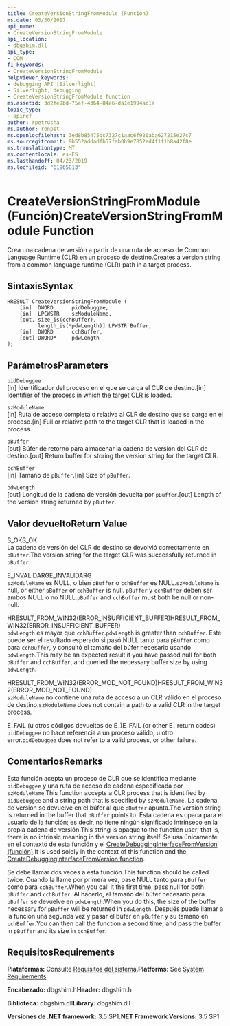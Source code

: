 ```yaml
---
title: CreateVersionStringFromModule (Función)
ms.date: 03/30/2017
api_name:
- CreateVersionStringFromModule
api_location:
- dbgshim.dll
api_type:
- COM
f1_keywords:
- CreateVersionStringFromModule
helpviewer_keywords:
- debugging API [Silverlight]
- Silverlight, debugging
- CreateVersionStringFromModule function
ms.assetid: 3d2fe9bd-75ef-4364-84a6-da1e1994ac1a
topic_type:
- apiref
author: rpetrusha
ms.author: ronpet
ms.openlocfilehash: 3ed8b85475dc7327c1aac6f920aba627215e27c7
ms.sourcegitcommit: 9b552addadfb57fab0b9e7852ed4f1f1b8a42f8e
ms.translationtype: MT
ms.contentlocale: es-ES
ms.lasthandoff: 04/23/2019
ms.locfileid: "61965813"
---
```

# <a name="createversionstringfrommodule-function"></a><span data-ttu-id="5df9f-102">CreateVersionStringFromModule (Función)</span><span class="sxs-lookup"><span data-stu-id="5df9f-102">CreateVersionStringFromModule Function</span></span>
<span data-ttu-id="5df9f-103">Crea una cadena de versión a partir de una ruta de acceso de Common Language Runtime (CLR) en un proceso de destino.</span><span class="sxs-lookup"><span data-stu-id="5df9f-103">Creates a version string from a common language runtime (CLR) path in a target process.</span></span>  
  
## <a name="syntax"></a><span data-ttu-id="5df9f-104">Sintaxis</span><span class="sxs-lookup"><span data-stu-id="5df9f-104">Syntax</span></span>  
  
```  
HRESULT CreateVersionStringFromModule (  
    [in]  DWORD      pidDebuggee,  
    [in]  LPCWSTR    szModuleName,  
    [out, size_is(cchBuffer),  
          length_is(*pdwLength)] LPWSTR Buffer,  
    [in]  DWORD      cchBuffer,  
    [out] DWORD*     pdwLength  
);  
```  
  
## <a name="parameters"></a><span data-ttu-id="5df9f-105">Parámetros</span><span class="sxs-lookup"><span data-stu-id="5df9f-105">Parameters</span></span>  
 `pidDebuggee`  
 <span data-ttu-id="5df9f-106">[in] Identificador del proceso en el que se carga el CLR de destino.</span><span class="sxs-lookup"><span data-stu-id="5df9f-106">[in] Identifier of the process in which the target CLR is loaded.</span></span>  
  
 `szModuleName`  
 <span data-ttu-id="5df9f-107">[in] Ruta de acceso completa o relativa al CLR de destino que se carga en el proceso.</span><span class="sxs-lookup"><span data-stu-id="5df9f-107">[in] Full or relative path to the target CLR that is loaded in the process.</span></span>  
  
 `pBuffer`  
 <span data-ttu-id="5df9f-108">[out] Búfer de retorno para almacenar la cadena de versión del CLR de destino.</span><span class="sxs-lookup"><span data-stu-id="5df9f-108">[out] Return buffer for storing the version string for the target CLR.</span></span>  
  
 `cchBuffer`  
 <span data-ttu-id="5df9f-109">[in] Tamaño de `pBuffer`.</span><span class="sxs-lookup"><span data-stu-id="5df9f-109">[in] Size of `pBuffer`.</span></span>  
  
 `pdwLength`  
 <span data-ttu-id="5df9f-110">[out] Longitud de la cadena de versión devuelta por `pBuffer`.</span><span class="sxs-lookup"><span data-stu-id="5df9f-110">[out] Length of the version string returned by `pBuffer`.</span></span>  
  
## <a name="return-value"></a><span data-ttu-id="5df9f-111">Valor devuelto</span><span class="sxs-lookup"><span data-stu-id="5df9f-111">Return Value</span></span>  
 <span data-ttu-id="5df9f-112">S_OK</span><span class="sxs-lookup"><span data-stu-id="5df9f-112">S_OK</span></span>  
 <span data-ttu-id="5df9f-113">La cadena de versión del CLR de destino se devolvió correctamente en `pBuffer`.</span><span class="sxs-lookup"><span data-stu-id="5df9f-113">The version string for the target CLR was successfully returned in `pBuffer`.</span></span>  
  
 <span data-ttu-id="5df9f-114">E_INVALIDARG</span><span class="sxs-lookup"><span data-stu-id="5df9f-114">E_INVALIDARG</span></span>  
 <span data-ttu-id="5df9f-115">`szModuleName` es NULL, o bien `pBuffer` o `cchBuffer` es NULL.</span><span class="sxs-lookup"><span data-stu-id="5df9f-115">`szModuleName` is null, or either `pBuffer` or `cchBuffer` is null.</span></span> <span data-ttu-id="5df9f-116">`pBuffer` y `cchBuffer` deben ser ambos NULL o no NULL.</span><span class="sxs-lookup"><span data-stu-id="5df9f-116">`pBuffer` and `cchBuffer` must both be null or non-null.</span></span>  
  
 <span data-ttu-id="5df9f-117">HRESULT_FROM_WIN32(ERROR_INSUFFICIENT_BUFFER)</span><span class="sxs-lookup"><span data-stu-id="5df9f-117">HRESULT_FROM_WIN32(ERROR_INSUFFICIENT_BUFFER)</span></span>  
 <span data-ttu-id="5df9f-118">`pdwLength` es mayor que `cchBuffer`.</span><span class="sxs-lookup"><span data-stu-id="5df9f-118">`pdwLength` is greater than `cchBuffer`.</span></span> <span data-ttu-id="5df9f-119">Este puede ser el resultado esperado si pasó NULL tanto para `pBuffer` como para `cchBuffer`, y consultó el tamaño del búfer necesario usando `pdwLength`.</span><span class="sxs-lookup"><span data-stu-id="5df9f-119">This may be an expected result if you have passed null for both `pBuffer` and `cchBuffer`, and queried the necessary buffer size by using `pdwLength`.</span></span>  
  
 <span data-ttu-id="5df9f-120">HRESULT_FROM_WIN32(ERROR_MOD_NOT_FOUND)</span><span class="sxs-lookup"><span data-stu-id="5df9f-120">HRESULT_FROM_WIN32(ERROR_MOD_NOT_FOUND)</span></span>  
 <span data-ttu-id="5df9f-121">`szModuleName` no contiene una ruta de acceso a un CLR válido en el proceso de destino.</span><span class="sxs-lookup"><span data-stu-id="5df9f-121">`szModuleName` does not contain a path to a valid CLR in the target process.</span></span>  
  
 <span data-ttu-id="5df9f-122">E_FAIL (u otros códigos devueltos de E_)</span><span class="sxs-lookup"><span data-stu-id="5df9f-122">E_FAIL (or other E_ return codes)</span></span>  
 <span data-ttu-id="5df9f-123">`pidDebuggee` no hace referencia a un proceso válido, u otro error.</span><span class="sxs-lookup"><span data-stu-id="5df9f-123">`pidDebuggee` does not refer to a valid process, or other failure.</span></span>  
  
## <a name="remarks"></a><span data-ttu-id="5df9f-124">Comentarios</span><span class="sxs-lookup"><span data-stu-id="5df9f-124">Remarks</span></span>  
 <span data-ttu-id="5df9f-125">Esta función acepta un proceso de CLR que se identifica mediante `pidDebuggee` y una ruta de acceso de cadena especificada por `szModuleName`.</span><span class="sxs-lookup"><span data-stu-id="5df9f-125">This function accepts a CLR process that is identified by `pidDebuggee` and a string path that is specified by `szModuleName`.</span></span> <span data-ttu-id="5df9f-126">La cadena de versión se devuelve en el búfer al que `pBuffer` apunta.</span><span class="sxs-lookup"><span data-stu-id="5df9f-126">The version string is returned in the buffer that `pBuffer` points to.</span></span> <span data-ttu-id="5df9f-127">Esta cadena es opaca para el usuario de la función; es decir, no tiene ningún significado intrínseco en la propia cadena de versión.</span><span class="sxs-lookup"><span data-stu-id="5df9f-127">This string is opaque to the function user; that is, there is no intrinsic meaning in the version string itself.</span></span> <span data-ttu-id="5df9f-128">Se usa únicamente en el contexto de esta función y el [CreateDebuggingInterfaceFromVersion (función)](../../../../docs/framework/unmanaged-api/debugging/createdebugginginterfacefromversion-function-for-silverlight.md).</span><span class="sxs-lookup"><span data-stu-id="5df9f-128">It is used solely in the context of this function and the [CreateDebuggingInterfaceFromVersion function](../../../../docs/framework/unmanaged-api/debugging/createdebugginginterfacefromversion-function-for-silverlight.md).</span></span>  
  
 <span data-ttu-id="5df9f-129">Se debe llamar dos veces a esta función.</span><span class="sxs-lookup"><span data-stu-id="5df9f-129">This function should be called twice.</span></span> <span data-ttu-id="5df9f-130">Cuando la llame por primera vez, pase NULL tanto para `pBuffer` como para `cchBuffer`.</span><span class="sxs-lookup"><span data-stu-id="5df9f-130">When you call it the first time, pass null for both `pBuffer` and `cchBuffer`.</span></span> <span data-ttu-id="5df9f-131">Al hacerlo, el tamaño del búfer necesario para `pBuffer` se devuelve en `pdwLength`.</span><span class="sxs-lookup"><span data-stu-id="5df9f-131">When you do this, the size of the buffer necessary for `pBuffer` will be returned in `pdwLength`.</span></span> <span data-ttu-id="5df9f-132">Después puede llamar a la función una segunda vez y pasar el búfer en `pBuffer` y su tamaño en `cchBuffer`.</span><span class="sxs-lookup"><span data-stu-id="5df9f-132">You can then call the function a second time, and pass the buffer in `pBuffer` and its size in `cchBuffer`.</span></span>  
  
## <a name="requirements"></a><span data-ttu-id="5df9f-133">Requisitos</span><span class="sxs-lookup"><span data-stu-id="5df9f-133">Requirements</span></span>  
 <span data-ttu-id="5df9f-134">**Plataformas:** Consulte [Requisitos del sistema](../../../../docs/framework/get-started/system-requirements.md).</span><span class="sxs-lookup"><span data-stu-id="5df9f-134">**Platforms:** See [System Requirements](../../../../docs/framework/get-started/system-requirements.md).</span></span>  
  
 <span data-ttu-id="5df9f-135">**Encabezado:** dbgshim.h</span><span class="sxs-lookup"><span data-stu-id="5df9f-135">**Header:** dbgshim.h</span></span>  
  
 <span data-ttu-id="5df9f-136">**Biblioteca:** dbgshim.dll</span><span class="sxs-lookup"><span data-stu-id="5df9f-136">**Library:** dbgshim.dll</span></span>  
  
 <span data-ttu-id="5df9f-137">**Versiones de .NET framework:** 3.5 SP1</span><span class="sxs-lookup"><span data-stu-id="5df9f-137">**.NET Framework Versions:** 3.5 SP1</span></span>
